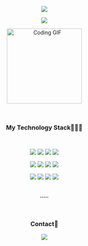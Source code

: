 <p align="center">
  <img src="https://capsule-render.vercel.app/api?type=waving&&color=0:B0C4DE,100:87CEEB&height=300&section=header&text=Hello%20World!&fontAlign=77&fontColor=000000&fontSize=60&desc=minchol's%20Github&descSize=25&descAlign=85"/>
</p>



<p align="center">
  <img src="https://github-readme-stats.vercel.app/api?username=minchol777&theme=prussian&show_icons=true">
</p>

 <p align="center">
  <img src="https://media.giphy.com/media/KGhpQ5NMoWKQurlHwI/giphy.gif" alt="Coding GIF" width ="200px">
</p>

<br>

### <p align="center">My Technology Stack👨🏽‍💻</p>
<br>
<p align="center">
  <img src="https://img.shields.io/badge/java-007396?style=for-the-badge&logo=java&logoColor=white"> 
  <img src="https://img.shields.io/badge/c++-00599C?style=for-the-badge&logo=c%2B%2B&logoColor=white">
  <img src="https://img.shields.io/badge/python-3776AB?style=for-the-badge&logo=python&logoColor=white"> 
  <img src="https://img.shields.io/badge/firebase-FFCA28?style=for-the-badge&logo=firebase&logoColor=white">
</p>
<p align="center">
  <img src="https://img.shields.io/badge/html5-E34F26?style=for-the-badge&logo=html5&logoColor=white"> 
  <img src="https://img.shields.io/badge/css-1572B6?style=for-the-badge&logo=css3&logoColor=white"> 
  <img src="https://img.shields.io/badge/javascript-F7DF1E?style=for-the-badge&logo=javascript&logoColor=black"> 
  <img src="https://img.shields.io/badge/react-61DAFB?style=for-the-badge&logo=react&logoColor=black">
</p>
<p align="center">
  <img src="https://img.shields.io/badge/mysql-4479A1?style=for-the-badge&logo=mysql&logoColor=white"> 
  <img src="https://img.shields.io/badge/spring-6DB33F?style=for-the-badge&logo=spring&logoColor=white"> 
  <img src="https://img.shields.io/badge/linux-FCC624?style=for-the-badge&logo=linux&logoColor=black"> 
  <img src="https://img.shields.io/badge/git-F05032?style=for-the-badge&logo=git&logoColor=white">
</p>
<br>
<div align="center"><b>.....</b></div>
<br>
<br>


### <p align="center">Contact📱</p>

<p align="center">
<a href="mailto:smc991009@gmail.com">
  <img src="https://img.shields.io/badge/Gmail-EA4335?style=for-the-badge&logo=gmail&logoColor=white">
</a>
  </p>
